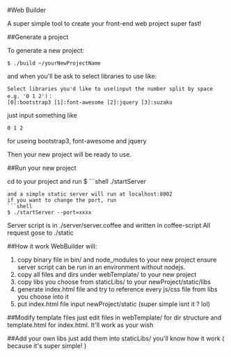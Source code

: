#Web Builder

A super simple tool to create your front-end web project super fast!

##Generate a project

To generate a new project:
```shell
$ ./build ~/yourNewProjectName
```

and when you'll be ask to select libraries to use like:
```
Select libraries you'd like to use(input the number split by space e.g. '0 1 2')：
[0]:bootstrap3 [1]:font-awesome [2]:jquery [3]:suzaku
```
just input something like
```
0 1 2
```
for useing bootstrap3, font-awesome and jquery

Then your new project will be ready to use.

##Run your new project

cd to your project and run
$ ```shell
./startServer
```
and a simple static server will run at localhost:8002
if you want to change the port, run
```shell
$ ./startServer --port=xxxx
```
Server script is in ./server/server.coffee and written in coffee-script
All request gose to ./static

##How it work
WebBuilder will:
1. copy binary file in bin/ and node_modules to your new project ensure server script can be run in an environment without nodejs.
2. copy all files and dirs under webTemplate/ to your new project
3. copy libs you choose from staticLibs/ to your newProject/static/libs
4. generate index.html file and try to reference every js/css file from libs you choose into it
5. put index.html file input newProject/static
(super simple isnt it ? lol)

##Modify template files
just edit files in webTemplate/ for dir structure and template.html for index.html.
It'll work as your wish

##Add your own libs
just add them into staticLibs/
you'll know how it work ( because it's super simple! )

